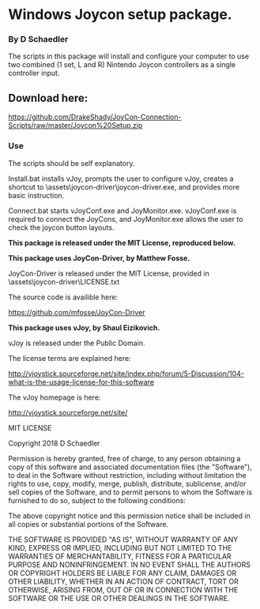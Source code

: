 # Windows Joycon setup package.

### By D Schaedler

The scripts in this package will install and configure your computer to use two combined (1 set, L and R) Nintendo Joycon controllers as a single controller input.

## Download here:

https://github.com/DrakeShady/JoyCon-Connection-Scripts/raw/master/Joycon%20Setup.zip

### Use

The scripts should be self explanatory.

Install.bat installs vJoy, prompts the user to configure vJoy, creates a shortcut to \assets\joycon-driver\joycon-driver.exe, and provides more basic instruction.

Connect.bat starts vJoyConf.exe and JoyMonitor.exe. vJoyConf.exe is required to connect the JoyCons, and JoyMonitor.exe allows the user to check the joycon button layouts.


**This package is released under the MIT License, reproduced below.**

**This package uses JoyCon-Driver, by Matthew Fosse.**

JoyCon-Driver is released under the MIT License, provided in \assets\joycon-driver\LICENSE.txt

The source code is availible here:

https://github.com/mfosse/JoyCon-Driver


**This package uses vJoy, by Shaul Eizikovich.**

vJoy is released under the Public Domain.

The license terms are explained here:

http://vjoystick.sourceforge.net/site/index.php/forum/5-Discussion/104-what-is-the-usage-license-for-this-software

The vJoy homepage is here:

http://vjoystick.sourceforge.net/site/


MIT LICENSE

Copyright 2018 D Schaedler

Permission is hereby granted, free of charge, to any person obtaining a copy of this software and associated documentation files (the "Software"), to deal in the Software without restriction, including without limitation the rights to use, copy, modify, merge, publish, distribute, sublicense, and/or sell copies of the Software, and to permit persons to whom the Software is furnished to do so, subject to the following conditions:

The above copyright notice and this permission notice shall be included in all copies or substantial portions of the Software.

THE SOFTWARE IS PROVIDED "AS IS", WITHOUT WARRANTY OF ANY KIND, EXPRESS OR IMPLIED, INCLUDING BUT NOT LIMITED TO THE WARRANTIES OF MERCHANTABILITY, FITNESS FOR A PARTICULAR PURPOSE AND NONINFRINGEMENT. IN NO EVENT SHALL THE AUTHORS OR COPYRIGHT HOLDERS BE LIABLE FOR ANY CLAIM, DAMAGES OR OTHER LIABILITY, WHETHER IN AN ACTION OF CONTRACT, TORT OR OTHERWISE, ARISING FROM, OUT OF OR IN CONNECTION WITH THE SOFTWARE OR THE USE OR OTHER DEALINGS IN THE SOFTWARE.
